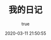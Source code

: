 ---
pageComponent:
  name: Catalogue
  data:
    path: 000.我的日记
    imgUrl: https://img1.terwer.space/vdoing-img/other.png
    description: 我的日记记录
title: 我的日记
date: 2020-03-11 21:50:55
permalink: /ing/
sidebar: false
article: false
comment: false
editLink: false
author:
  name: terwer
  link: https://github.com/terwer
---